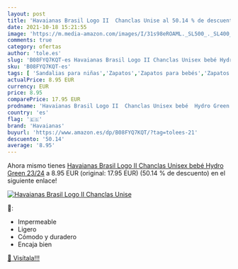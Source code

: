 ```yaml
---
layout: post
title: 'Havaianas Brasil Logo II  Chanclas Unise al 50.14 % de descuento'
date: 2021-10-18 15:21:55
image: 'https://m.media-amazon.com/images/I/31s98eROAML._SL500_._SL400_.jpg'
comments: true
category: ofertas
author: 'tole.es'
slug: 'B08FYQ7KQT-es Havaianas Brasil Logo II Chanclas Unisex bebé Hydro Green...'
sku: 'B08FYQ7KQT-es'
tags: [ 'Sandalias para niñas','Zapatos','Zapatos para bebés','Zapatos para niñas','Zapatos y complementos','chanclas','havaianas', ]
actualPrice: 8.95 EUR
currency: EUR
price: 8.95
comparePrice: 17.95 EUR
prodname: 'Havaianas Brasil Logo II  Chanclas Unisex bebé  Hydro Green  23/24'
country: 'es'
flag: '🇪🇸'
brand: 'Havaianas'
buyurl: 'https://www.amazon.es/dp/B08FYQ7KQT/?tag=tolees-21'
descuento: '50.14'
average: '8.95'
---
```


Ahora mismo tienes [Havaianas Brasil Logo II  Chanclas Unisex bebé  Hydro Green  23/24](https://www.amazon.es/dp/B08FYQ7KQT/?tag=tolees-21) a 8.95 EUR (original: 17.95 EUR) (50.14 %  de descuento) en el siguiente enlace!

[![Havaianas Brasil Logo II  Chanclas Unise](https://m.media-amazon.com/images/I/31s98eROAML._SL500_._SL400_.jpg)](https://www.amazon.es/dp/B08FYQ7KQT/?tag=tolees-21)

🔎:

- Impermeable
- Ligero
- Cómodo y duradero
- Encaja bien

[🛒 Visítala!!!](https://www.amazon.es/dp/B08FYQ7KQT/?tag=tolees-21)
